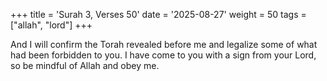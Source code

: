 +++
title = 'Surah 3, Verses 50'
date = '2025-08-27'
weight = 50
tags = ["allah", "lord"]
+++

And I will confirm the Torah revealed before me and legalize some of what had been forbidden to you. I have come to you with a sign from your Lord, so be mindful of Allah and obey me.